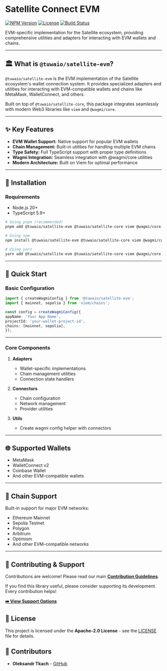 # Satellite Connect EVM

[![NPM Version](https://img.shields.io/npm/v/@tuwaio/satellite-evm.svg)](https://www.npmjs.com/package/@tuwaio/satellite-evm)
[![License](https://img.shields.io/npm/l/@tuwaio/satellite-evm.svg)](./LICENSE)
[![Build Status](https://img.shields.io/github/actions/workflow/status/TuwaIO/satellite-evm/release.yml?branch=main)](https://github.com/TuwaIO/satellite-evm/actions)

EVM-specific implementation for the Satellite ecosystem, providing comprehensive utilities and adapters for interacting with EVM wallets and chains.

---

## 🏛️ What is `@tuwaio/satellite-evm`?

`@tuwaio/satellite-evm` is the EVM implementation of the Satellite ecosystem's wallet connection system. It provides specialized adapters and utilities for interacting with EVM-compatible wallets and chains like MetaMask, WalletConnect, and others.

Built on top of `@tuwaio/satellite-core`, this package integrates seamlessly with modern Web3 libraries like `viem` and `@wagmi/core`.

---

## ✨ Key Features

- **EVM Wallet Support:** Native support for popular EVM wallets
- **Chain Management:** Built-in utilities for handling multiple EVM chains
- **Type Safety:** Full TypeScript support with proper type definitions
- **Wagmi Integration:** Seamless integration with @wagmi/core utilities
- **Modern Architecture:** Built on Viem for optimal performance

---

## 💾 Installation

### Requirements
- Node.js 20+
- TypeScript 5.9+

```bash
# Using pnpm (recommended)
pnpm add @tuwaio/satellite-evm @tuwaio/satellite-core viem @wagmi/core @wallet-standard/ui immer zustand @wagmi/connectors @tuwaio/orbit-core @tuwaio/orbit-evm

# Using npm
npm install @tuwaio/satellite-evm @tuwaio/satellite-core viem @wagmi/core @wallet-standard/ui immer zustand @wagmi/connectors @tuwaio/orbit-core @tuwaio/orbit-evm

# Using yarn
yarn add @tuwaio/satellite-evm @tuwaio/satellite-core viem @wagmi/core @wallet-standard/ui immer zustand @wagmi/connectors @tuwaio/orbit-core @tuwaio/orbit-evm
```
---

## 🚀 Quick Start

### Basic Configuration
```typescript
import { createWagmiConfig } from '@tuwaio/satellite-evm';
import { mainnet, sepolia } from 'viem/chains';

const config = createWagmiConfig({
appName: 'Your App Name',
projectId: 'your-wallet-project-id',
chains: [mainnet, sepolia],
});
```
---

### Core Components

1. **Adapters**
   - Wallet-specific implementations
   - Chain management utilities
   - Connection state handlers

2. **Connectors**
   - Chain configuration
   - Network management
   - Provider utilities

3. **Utils**
   - Create wagmi config helper with connectors

---

## 🌐 Supported Wallets

- MetaMask
- WalletConnect v2
- Coinbase Wallet
- And other EVM-compatible wallets

---

## 🔗 Chain Support

Built-in support for major EVM networks:
- Ethereum Mainnet
- Sepolia Testnet
- Polygon
- Arbitrum
- Optimism
- And other EVM-compatible networks

---

## 🤝 Contributing & Support

Contributions are welcome! Please read our main **[Contribution Guidelines](https://github.com/TuwaIO/workflows/blob/main/CONTRIBUTING.md)**.

If you find this library useful, please consider supporting its development. Every contribution helps!

[**➡️ View Support Options**](https://github.com/TuwaIO/workflows/blob/main/Donation.md)

## 📄 License

This project is licensed under the **Apache-2.0 License** - see the [LICENSE](./LICENSE) file for details.

## 👥 Contributors

- **Oleksandr Tkach** - [GitHub](https://github.com/Argeare5)